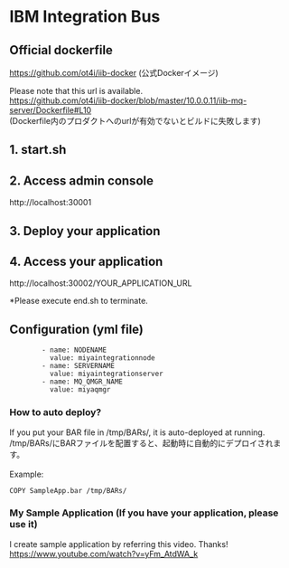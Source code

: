 # IBM Integration Bus

## Official dockerfile 
https://github.com/ot4i/iib-docker
(公式Dockerイメージ)

Please note that this url is available. <br>
https://github.com/ot4i/iib-docker/blob/master/10.0.0.11/iib-mq-server/Dockerfile#L10  <br>
(Dockerfile内のプロダクトへのurlが有効でないとビルドに失敗します)


## 1. start.sh

## 2. Access admin console
http://localhost:30001

## 3. Deploy your application

## 4. Access your application
http://localhost:30002/YOUR_APPLICATION_URL

*Please execute end.sh to terminate.

## Configuration (yml file)
```
        - name: NODENAME
          value: miyaintegrationnode
        - name: SERVERNAME
          value: miyaintegrationserver
        - name: MQ_QMGR_NAME
          value: miyaqmgr
```

### How to auto deploy?
If you put your BAR file in /tmp/BARs/, it is auto-deployed at running. <br>
/tmp/BARs/にBARファイルを配置すると、起動時に自動的にデプロイされます。
<br><br>
Example:
```
COPY SampleApp.bar /tmp/BARs/
```
### My Sample Application (If you have your application, please use it)
I create sample application by referring this video. Thanks!<br>
https://www.youtube.com/watch?v=yFm_AtdWA_k
